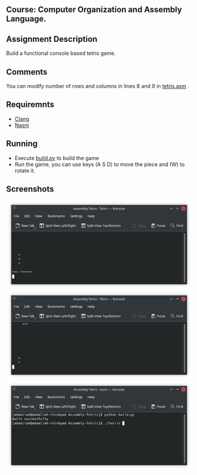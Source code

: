 ## Course: Computer Organization and Assembly Language.

## Assignment Description
Build a functional console based tetris game.

## Comments
You can modify number of rows and columns in lines 8 and 9 in [tetris.asm](https://github.com/Abdallah-Darwish/UniversityProjects/blob/main/Assembly-Tetris/tetris.asm) .

## Requiremnts
- [Clang](https://clang.llvm.org/)
- [Nasm](https://www.nasm.us/)

## Running
- Execute [build.py](https://github.com/Abdallah-Darwish/UniversityProjects/blob/main/Assembly-Tetris/build.py) to build the game
- Run the game, you can use keys (A S D) to move the piece and (W) to rotate it.

## Screenshots
![Game play 1](https://github.com/Abdallah-Darwish/UniversityProjects/raw/main/Assembly-Tetris/Screenshots/GamePlay1.png)
![Game play 2](https://github.com/Abdallah-Darwish/UniversityProjects/raw/main/Assembly-Tetris/Screenshots/GamePlay2.png)
![Building](https://github.com/Abdallah-Darwish/UniversityProjects/raw/main/Assembly-Tetris/Screenshots/Build.png)